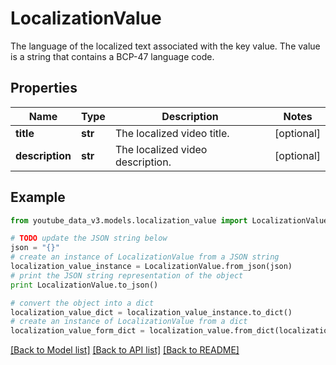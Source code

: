 # LocalizationValue

The language of the localized text associated with the key value. The value is a string that contains a BCP-47 language code.

## Properties

| Name            | Type    | Description                      | Notes      |
| --------------- | ------- | -------------------------------- | ---------- |
| **title**       | **str** | The localized video title.       | [optional] |
| **description** | **str** | The localized video description. | [optional] |

## Example

```python
from youtube_data_v3.models.localization_value import LocalizationValue

# TODO update the JSON string below
json = "{}"
# create an instance of LocalizationValue from a JSON string
localization_value_instance = LocalizationValue.from_json(json)
# print the JSON string representation of the object
print LocalizationValue.to_json()

# convert the object into a dict
localization_value_dict = localization_value_instance.to_dict()
# create an instance of LocalizationValue from a dict
localization_value_form_dict = localization_value.from_dict(localization_value_dict)
```

[[Back to Model list]](../README.md#documentation-for-models) [[Back to API list]](../README.md#documentation-for-api-endpoints) [[Back to README]](../README.md)
